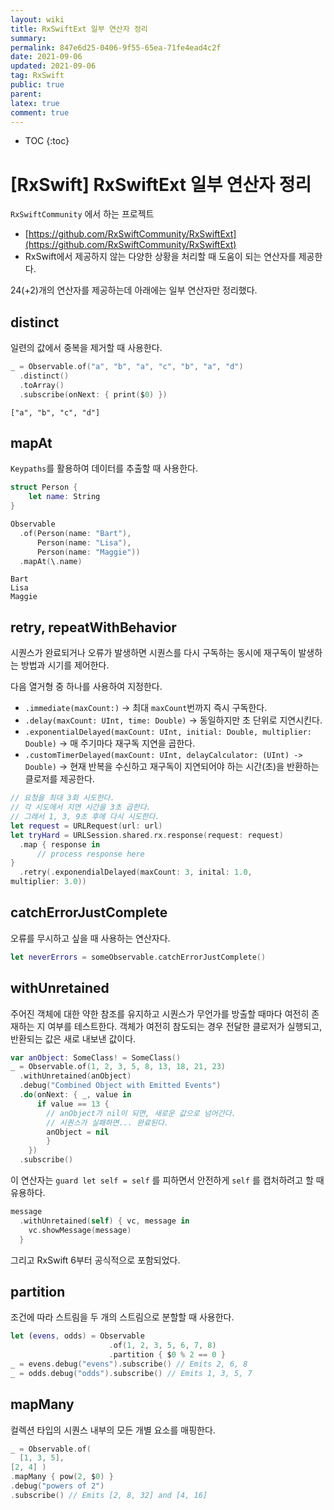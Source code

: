 ```yaml
---
layout: wiki
title: RxSwiftExt 일부 연산자 정리
summary: 
permalink: 847e6d25-0406-9f55-65ea-71fe4ead4c2f
date: 2021-09-06
updated: 2021-09-06
tag: RxSwift 
public: true
parent: 
latex: true
comment: true
---
```


* TOC
{:toc}

# \[RxSwift] RxSwiftExt 일부 연산자 정리

`RxSwiftCommunity` 에서 하는 프로젝트
- [https://github.com/RxSwiftCommunity/RxSwiftExt](https://github.com/RxSwiftCommunity/RxSwiftExt)
- RxSwift에서 제공하지 않는 다양한 상황을 처리할 때 도움이 되는 연산자를 제공한다.

24(+2)개의 연산자를 제공하는데 아래에는 일부 연산자만 정리했다.

## distinct

일련의 값에서 중복을 제거할 때 사용한다.

```swift
_ = Observable.of("a", "b", "a", "c", "b", "a", "d")
  .distinct()
  .toArray()
  .subscribe(onNext: { print($0) })
```

```
["a", "b", "c", "d"]
```

## mapAt

`Keypaths`를 활용하여 데이터를 추출할 때 사용한다.

```swift
struct Person {
    let name: String
}

Observable
  .of(Person(name: "Bart"),
      Person(name: "Lisa"),
      Person(name: "Maggie"))
  .mapAt(\.name)
```

```
Bart
Lisa
Maggie
```

## retry, repeatWithBehavior

시퀀스가 완료되거나 오류가 발생하면 시퀀스를 다시 구독하는 동시에 재구독이 발생하는 방법과 시기를 제어한다.

다음 열거형 중 하나를 사용하여 지정한다.
  - `.immediate(maxCount:)` → 최대 `maxCount`번까지 즉시 구독한다.
  - `.delay(maxCount: UInt, time: Double)` → 동일하지만 초 단위로 지연시킨다.
  - `.exponentialDelayed(maxCount: UInt, initial: Double, multiplier: Double)` → 매 주기마다 재구독 지연을 곱한다.
  - `.customTimerDelayed(maxCount: UInt, delayCalculator: (UInt) -> Double)` → 현재 반복을 수신하고 재구독이 지연되어야 하는 시간(초)을 반환하는 클로저를 제공한다.

```swift
// 요청을 최대 3회 시도한다.
// 각 시도에서 지연 시간을 3초 곱한다.
// 그래서 1, 3, 9초 후에 다시 시도한다.
let request = URLRequest(url: url)
let tryHard = URLSession.shared.rx.response(request: request)
  .map { response in
      // process response here
}
  .retry(.exponendialDelayed(maxCount: 3, inital: 1.0,
multiplier: 3.0))
```

## catchErrorJustComplete

오류를 무시하고 싶을 때 사용하는 연산자다.

```swift
let neverErrors = someObservable.catchErrorJustComplete()
```

## withUnretained

주어진 객체에 대한 약한 참조를 유지하고 시퀀스가 무언가를 방출할 때마다 여전히 존재하는 지 여부를 테스트한다. 객체가 여전히 참도되는 경우 전달한 클로저가 실행되고, 반환되는 값은 새로 내보낸 값이다.

```swift
var anObject: SomeClass! = SomeClass()
_ = Observable.of(1, 2, 3, 5, 8, 13, 18, 21, 23)
  .withUnretained(anObject)
  .debug("Combined Object with Emitted Events")
  .do(onNext: { _, value in
      if value == 13 {
        // anObject가 nil이 되면, 새로운 값으로 넘어간다.
        // 시퀀스가 실패하면... 완료된다.
        anObject = nil
        }
    })
  .subscribe()
```

이 연산자는 `guard let self = self` 를 피하면서 안전하게 `self` 를 캡처하려고 할 때 유용하다.

```swift
message
  .withUnretained(self) { vc, message in
    vc.showMessage(message)
  }
```

그리고 RxSwift 6부터 공식적으로 포함되었다. 

## partition

조건에 따라 스트림을 두 개의 스트림으로 분할할 때 사용한다.

```swift
let (evens, odds) = Observable
                      .of(1, 2, 3, 5, 6, 7, 8)
                      .partition { $0 % 2 == 0 }
_ = evens.debug("evens").subscribe() // Emits 2, 6, 8
_ = odds.debug("odds").subscribe() // Emits 1, 3, 5, 7
```

## mapMany

컬렉션 타입의 시퀀스 내부의 모든 개별 요소를 매핑한다.

```swift
_ = Observable.of(
  [1, 3, 5],
[2, 4] )
.mapMany { pow(2, $0) }
.debug("powers of 2")
.subscribe() // Emits [2, 8, 32] and [4, 16]
```

